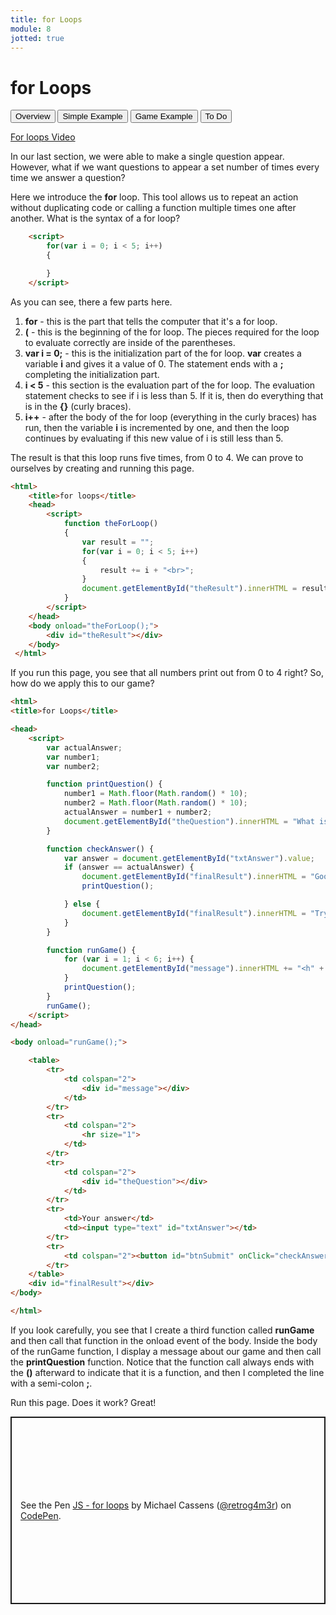 ```yaml
---
title: for Loops
module: 8
jotted: true
---
```


# for Loops

<div class="tab">
    <button class="tablinks active" onclick="openTab(event, 'Overview')">Overview</button>
    <button class="tablinks" onclick="openTab(event, 'Simple')">Simple Example</button>
    <button class="tablinks" onclick="openTab(event, 'Game')">Game Example</button>
     <button class="tablinks" onclick="openTab(event, 'ToDo')">To Do</button>
</div>
<!-- Tab content -->
<div id="Overview" class="tabcontent" style="display:block">

<div class="tabhtml" markdown="1">

<p><a href="//www.youtube.com/embed/i4-Ls7j4wTg" data-lity>For loops Video</a></p>

In our last section, we were able to make a single question appear. However, what if we want questions to appear a set number of times every time we answer a question?

Here we introduce the **for** loop. This tool allows us to repeat an action without duplicating code or calling a function multiple times one after another. What is the syntax of a for loop?

```html
    <script>
        for(var i = 0; i < 5; i++)
        {

        }
    </script>
```

As you can see, there a few parts here.

1. **for** - this is the part that tells the computer that it's a for loop.
2. **(** - this is the beginning of the for loop. The pieces required for the loop to evaluate correctly are inside of the parentheses.
3. **var i = 0;** - this is the initialization part of the for loop. **var** creates a variable **i** and gives it a value of 0. The statement ends with a **;** completing the initialization part.
4. **i < 5** - this section is the evaluation part of the for loop. The evaluation statement checks to see if i is less than 5. If it is, then do everything that is in the **{}** (curly braces). 
5. **i++** - after the body of the for loop (everything in the curly braces) has run, then the variable **i** is incremented by one, and then the loop continues by evaluating if this new value of i is still less than 5. 

The result is that this loop runs five times, from 0 to 4. We can prove to ourselves by creating and running this page.

</div>

</div>

<div id="Simple" class="tabcontent">

<div class="tabhtml" markdown="1">

```html
<html>
    <title>for loops</title>
    <head>
        <script>
            function theForLoop()
            {
                var result = "";
                for(var i = 0; i < 5; i++)
                {
                    result += i + "<br>";
                }
                document.getElementById("theResult").innerHTML = result;
            }  
        </script>
    </head>
    <body onload="theForLoop();">
        <div id="theResult"></div> 
    </body>
 </html>
```

If you run this page, you see that all numbers print out from 0 to 4 right? So, how do we apply this to our game?

</div>
</div>

<div id="Game" class="tabcontent">

<div class="tabhtml" markdown="1">


```html
<html>
<title>for Loops</title>

<head>
    <script>
        var actualAnswer;
        var number1;
        var number2;

        function printQuestion() {
            number1 = Math.floor(Math.random() * 10);
            number2 = Math.floor(Math.random() * 10);
            actualAnswer = number1 + number2;
            document.getElementById("theQuestion").innerHTML = "What is " + number1 + "+" + number2 + "?";
        }

        function checkAnswer() {
            var answer = document.getElementById("txtAnswer").value;
            if (answer == actualAnswer) {
                document.getElementById("finalResult").innerHTML = "Good job!";
                printQuestion();

            } else {
                document.getElementById("finalResult").innerHTML = "Try Again!";
            }
        }

        function runGame() {
            for (var i = 1; i < 6; i++) {
                document.getElementById("message").innerHTML += "<h" + i + ">Welcome to our game!!!</h" + i + "></p>";
            }
            printQuestion();
        }
        runGame();
    </script>
</head>

<body onload="runGame();">

    <table>
        <tr>
            <td colspan="2">
                <div id="message"></div>
            </td>
        </tr>
        <tr>
            <td colspan="2">
                <hr size="1">
            </td>
        </tr>
        <tr>
            <td colspan="2">
                <div id="theQuestion"></div>
            </td>
        </tr>
        <tr>
            <td>Your answer</td>
            <td><input type="text" id="txtAnswer"></td>
        </tr>
        <tr>
            <td colspan="2"><button id="btnSubmit" onClick="checkAnswer();">Submit</button></td>
        </tr>
    </table>
    <div id="finalResult"></div>
</body>

</html>
```

If you look carefully, you see that I create a third function called **runGame** and then call that function in the onload event of the body. Inside the body of the runGame function, I display a message about our game and then call the **printQuestion** function. Notice that the function call always ends with the **()** afterward to indicate that it is a function, and then I completed the line with a semi-colon **;**.

Run this page. Does it work? Great!

</div>
</div>
<div id="ToDo" class="tabcontent">
<p class="codepen" data-height="600" data-default-tab="html,result" data-slug-hash="ZEJQOae" data-editable="true" data-user="retrog4m3r" style="height: 300px; box-sizing: border-box; display: flex; align-items: center; justify-content: center; border: 2px solid; margin: 1em 0; padding: 1em;">
  <span>See the Pen <a href="https://codepen.io/retrog4m3r/pen/ZEJQOae">
  JS - for loops</a> by Michael Cassens (<a href="https://codepen.io/retrog4m3r">@retrog4m3r</a>)
  on <a href="https://codepen.io">CodePen</a>.</span>
</p>
<script async src="https://cpwebassets.codepen.io/assets/embed/ei.js"></script>
</div>

